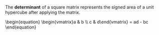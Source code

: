 The **determinant** of a square matrix represents the signed area of a unit hypercube after applying the matrix.

\begin{equation}
\begin{vmatrix}a &amp; b \\\ c &amp; d\end{vmatrix} = ad - bc
\end{equation}